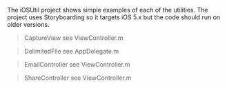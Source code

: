 The iOSUtil project shows simple examples of each of the utilities. The project uses Storyboarding so it targets iOS 5.x but the code should run on older versions.
> CaptureView see ViewController.m

> DelimitedFile see AppDelegate.m

> EmailController see ViewController.m

> ShareController see ViewController.m
